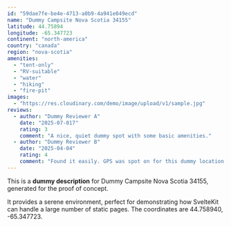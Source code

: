 ```yaml
---
id: "59dae7fe-be4e-4713-a0b9-4a941e049ecd"
name: "Dummy Campsite Nova Scotia 34155"
latitude: 44.75894
longitude: -65.347723
continent: "north-america"
country: "canada"
region: "nova-scotia"
amenities:
  - "tent-only"
  - "RV-suitable"
  - "water"
  - "hiking"
  - "fire-pit"
images:
  - "https://res.cloudinary.com/demo/image/upload/v1/sample.jpg"
reviews:
  - author: "Dummy Reviewer A"
    date: "2025-07-017"
    rating: 3
    comment: "A nice, quiet dummy spot with some basic amenities."
  - author: "Dummy Reviewer B"
    date: "2025-04-04"
    rating: 4
    comment: "Found it easily. GPS was spot on for this dummy location."
---
```


This is a **dummy description** for Dummy Campsite Nova Scotia 34155, generated for the proof of concept.

It provides a serene environment, perfect for demonstrating how SvelteKit can handle a large number of static pages. The coordinates are 44.758940, -65.347723.
